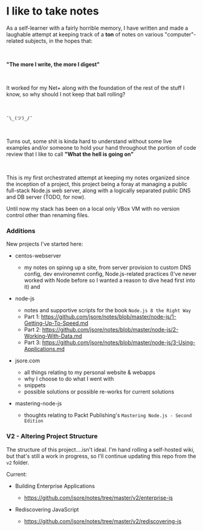 I like to take notes
====================

As a self-learner with a fairly horrible memory, I have written and made a laughable attempt
at keeping track of a <b>ton</b> of notes on various "computer"-related subjects, in the
hopes that:<br>

<br>

<b>"The more I write, the more I digest"</b>

<br>

It worked for my Net+ along with the foundation of the rest of the stuff I know, so why should
I not keep that ball rolling?

<br>

`¯\_(ツ)_/¯`

<br>

Turns out, some shit is kinda hard to understand without some live examples and/or someone to
hold your hand throughout the portion of code review that I like to call <b>"What the hell is
going on"</b>

<br>

This is my first orchestrated attempt at keeping my notes organized since the inception of a project,
this project being a foray at managing a public full-stack Node.js web server, along
with a logically separated public DNS and DB server (TODO, for now).<br>

Until now my stack has been on a local only VBox VM with no version control other than renaming files.


### Additions

New projects I've started here:

- centos-webserver
    - my notes on spinng up a site, from server provision to custom DNS config, dev environemnt
      config, Node.js-related practices (I've never worked with Node before so I wanted a reason
      to dive head first into it) and

- node-js
    - notes and supportive scripts for the book `Node.js 8 the Right Way`
    - Part 1: https://github.com/jsore/notes/blob/master/node-js/1-Getting-Up-To-Speed.md
    - Part 2: https://github.com/jsore/notes/blob/master/node-js/2-Working-With-Data.md
    - Part 3: https://github.com/jsore/notes/blob/master/node-js/3-Using-Applications.md

- jsore.com
    - all things relating to my personal website & webapps
    - why I choose to do what I went with
    - snippets
    - possible solutions or possible re-works for current solutions

- mastering-node-js
    - thoughts relating to Packt Publishing's `Mastering Node.js - Second Edition`

### V2 - Altering Project Structure

The structure of this project....isn't ideal. I'm hand rolling a self-hosted
wiki, but that's still a work in progress, so I'll continue updating this repo
from the `v2` folder.

Current:

- Building Enterprise Applications
    - https://github.com/jsore/notes/tree/master/v2/enterprise-js

- Rediscovering JavaScript
    - https://github.com/jsore/notes/tree/master/v2/rediscovering-js
